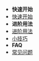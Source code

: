 - **快速开始**
 - [快速开始](快速开始.md)
- **进阶用法**
 - [进阶用法](进阶用法.md)
 - [小技巧](小技巧.md)
- **FAQ**
 - [常见问题](常见问题.md)